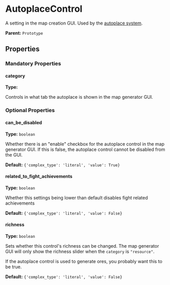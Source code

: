 # AutoplaceControl

A setting in the map creation GUI. Used by the [autoplace system](prototype:AutoplaceSpecification::control).

**Parent:** `Prototype`

## Properties

### Mandatory Properties

#### category

**Type:** 

Controls in what tab the autoplace is shown in the map generator GUI.

### Optional Properties

#### can_be_disabled

**Type:** `boolean`

Whether there is an "enable" checkbox for the autoplace control in the map generator GUI. If this is false, the autoplace control cannot be disabled from the GUI.

**Default:** `{'complex_type': 'literal', 'value': True}`

#### related_to_fight_achievements

**Type:** `boolean`

Whether this settings being lower than default disables fight related achievements

**Default:** `{'complex_type': 'literal', 'value': False}`

#### richness

**Type:** `boolean`

Sets whether this control's richness can be changed. The map generator GUI will only show the richness slider when the `category` is `"resource"`.

If the autoplace control is used to generate ores, you probably want this to be true.

**Default:** `{'complex_type': 'literal', 'value': False}`

